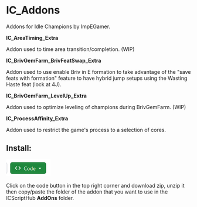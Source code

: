 # IC_Addons
Addons for Idle Champions by ImpEGamer.

**IC_AreaTiming_Extra**

Addon used to time area transition/completion. (WIP)

**IC_BrivGemFarm_BrivFeatSwap_Extra**

Addon used to use enable Briv in E formation to take advantage of the "save feats with formation" feature to have hybrid jump setups using the Wasting Haste feat (lock at 4J).

**IC_BrivGemFarm_LevelUp_Extra**

Addon used to optimize leveling of champions during BrivGemFarm. (WIP)

**IC_ProcessAffinity_Extra**

Addon used to restrict the game's process to a selection of cores.

## Install:

<picture>
  <img alt="Image Alt Text" src="download_code.png">
</picture>

Click on the code button in the top right corner and download zip, unzip it then copy/paste the folder
of the addon that you want to use in the ICScriptHub **AddOns** folder.